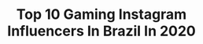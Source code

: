 ---
title: Top 10 Gaming Instagram Influencers In Brazil In 2020
description: >-
  Find top gaming Instagram influencers in Brazil in 2020. Most popular hashtags: #gamergirl #playstation #stayhome #thelastofus.
platform: Instagram
profiles:
  - username: "brunoplayhard"
    fullname: >-
      Bruno PH
    location: "Brazil"
    followers: 3816534
    engagement: 502
    commentsToLikes: 0.014061
    id: ck0w4ukvx0he50i19kr24levd
    verified: true
    hashtags: "#nimotvbrasil, #badoonaccxp, #ad, #chegadearrependidos"
  - username: "carolzinhasg.pb"
    fullname: >-
      CarolzinhaSG
    location: "Brazil"
    followers: 335036
    engagement: 1171
    commentsToLikes: 0.010844
    id: ck13afukpq7300i19p46h9elj
    verified: false
    hashtags: "#bgs2019, #facebookgaming, #badoonaccxp, #ad"
  - username: "yoshiikazuu"
    fullname: >-
      Yoshikazu
    location: "Brazil"
    followers: 10850
    engagement: 440
    commentsToLikes: 0.049928
    id: ck6tx1gj4vbbo0j713jk39eot
    verified: false
    hashtags: ""
  - username: "charles_ricardo__"
    fullname: >-
      Charles Ricardo 
    location: "Brazil"
    followers: 127558
    engagement: 356
    commentsToLikes: 0.090003
    id: ck138oeech7yz0i198t5zrg0e
    verified: false
    hashtags: "#thedivision2, #cosplay, #customcontroller, #ledlights"
  - username: "tiburciocsgo"
    fullname: >-
      André 'tiburci0' Rossetto
    location: "Brazil"
    followers: 54758
    engagement: 498
    commentsToLikes: 0.011239
    id: ck5q3o1gzlnkf0i11b5ukwoqe
    verified: false
    hashtags: "#godetona2020, #godetona, #pas, #flashpointglobals"
  - username: "nacaops4brasil"
    fullname: >-
      NAÇÃO PS4 BRASIL
    location: "Brazil"
    followers: 4500
    engagement: 1591
    commentsToLikes: 0.183103
    id: ck5q4rztlq22h0i11lt5i9sji
    verified: false
    hashtags: "#nacao, #games, #gamerroom, #happynewyear"
  - username: "dianazambrozuski"
    fullname: >-
      Diana Zambrozuski
    location: "Brazil"
    followers: 1135501
    engagement: 401
    commentsToLikes: 0.008340
    id: ck137pbc0covo0i19mq0fm8y9
    verified: false
    hashtags: "#quarentena, #emcasa, #girlpower, #redhair"
  - username: "riyuuka1"
    fullname: >-
      Mônica Arruda
    location: "Brazil"
    followers: 169787
    engagement: 515
    commentsToLikes: 0.008360
    id: ck5c5vkrs488h0i11hwk5ptiy
    verified: false
    hashtags: "#vainog, #garotasmagicas, #bgs"
  - username: "anamarquezpoker"
    fullname: >-
      Ana Marquez
    location: "Brazil"
    followers: 5711
    engagement: 402
    commentsToLikes: 0.032677
    id: ck0ue27u3kcl50i19e9b9ldea
    verified: false
    hashtags: "#riohotelandcasino, #magicaltime, #team888, #pokerlive"
  - username: "angelgdkaoru"
    fullname: >-
      A N G E L  K A O R U
    location: "Brazil"
    followers: 7191
    engagement: 982
    commentsToLikes: 0.081710
    id: ck6ucs11jh80m0j71im2megeq
    verified: false
    hashtags: "#weekendvibe, #happyfriyay, #cosplaying, #disney"
---
